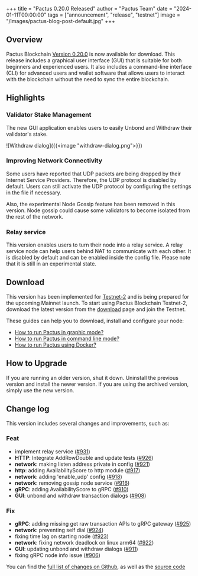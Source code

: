 +++
title = "Pactus 0.20.0 Released"
author = "Pactus Team"
date = "2024-01-11T00:00:00"
tags = ["announcement", "release", "testnet"]
image = "/images/pactus-blog-post-default.jpg"
+++

## Overview

Pactus Blockchain [Version 0.20.0](https://github.com/pactus-project/pactus/releases/tag/v0.20.0)
is now available for download.
This release includes a graphical user interface (GUI) that
is suitable for both beginners and experienced users.
It also includes a command-line interface (CLI) for advanced users and wallet software
that allows users to interact with the blockchain without the need to sync the entire blockchain.

## Highlights

### Validator Stake Management

The new GUI application enables users to easily Unbond and Withdraw their validator's stake.

![Withdraw dialog]({{<image "withdraw-dialog.png">}})

### Improving Network Connectivity

Some users have reported that UDP packets are being dropped by their Internet Service Providers.
Therefore, the UDP protocol is disabled by default.
Users can still activate the UDP protocol by configuring the settings in the file if necessary.

Also, the experimental Node Gossip feature has been removed in this version.
Node gossip could cause some validators to become isolated from the rest of the network.

### Relay service

This version enables users to turn their node into a relay service.
A relay service node can help users behind NAT to communicate with each other.
It is disabled by default and can be enabled inside the config file.
Please note that it is still in an experimental state.

## Download

This version has been implemented for [Testnet-2](/2023/10/15/testnet-2-launched) and
is being prepared for the upcoming Mainnet launch.
To start using Pactus Blockchain Testnet-2, download the latest version from the
[download](/download) page and join the Testnet.

These guides can help you to download, install and configure your node:

- [How to run Pactus in graphic mode?](https://docs.pactus.org/get-started/pactus-gui/)
- [How to run Pactus in command line mode?](https://docs.pactus.org/get-started/pactus-daemon/)
- [How to run Pactus using Docker?](https://docs.pactus.org/get-started/pactus-docker/)

## How to Upgrade

If you are running an older version, shut it down.
Uninstall the previous version and install the newer version.
If you are using the archived version, simply use the new version.

## Change log

This version includes several changes and improvements, such as:

### Feat

- implement relay service ([#931](https://github.com/pactus-project/pactus/pull/931))
- **HTTP**: Integrate AddRowDouble and update tests ([#926](https://github.com/pactus-project/pactus/pull/926))
- **network**: making listen address private in config ([#921](https://github.com/pactus-project/pactus/pull/921))
- **http**: adding AvailabilityScore to http module ([#917](https://github.com/pactus-project/pactus/pull/917))
- **network**: adding 'enable_udp' config ([#918](https://github.com/pactus-project/pactus/pull/918))
- **network**: removing gossip node service ([#916](https://github.com/pactus-project/pactus/pull/916))
- **gRPC**: adding AvailabilityScore to gRPC ([#910](https://github.com/pactus-project/pactus/pull/910))
- **GUI**: unbond and withdraw transaction dialogs ([#908](https://github.com/pactus-project/pactus/pull/908))

### Fix

- **gRPC**: adding missing get raw transaction APIs to gRPC gateway ([#925](https://github.com/pactus-project/pactus/pull/925))
- **network**: preventing self dial ([#924](https://github.com/pactus-project/pactus/pull/924))
- fixing time lag on starting node ([#923](https://github.com/pactus-project/pactus/pull/923))
- **network**: fixing network deadlock on linux arm64 ([#922](https://github.com/pactus-project/pactus/pull/922))
- **GUI**: updating unbond and withdraw dialogs ([#911](https://github.com/pactus-project/pactus/pull/911))
- fixing gRPC node info issue ([#906](https://github.com/pactus-project/pactus/pull/906))

You can find the [full list of changes on Github](https://github.com/pactus-project/pactus/compare/v0.19.0...v0.20.0),
as well as the [source code](https://github.com/pactus-project/pactus/releases/tag/v0.20.0)
